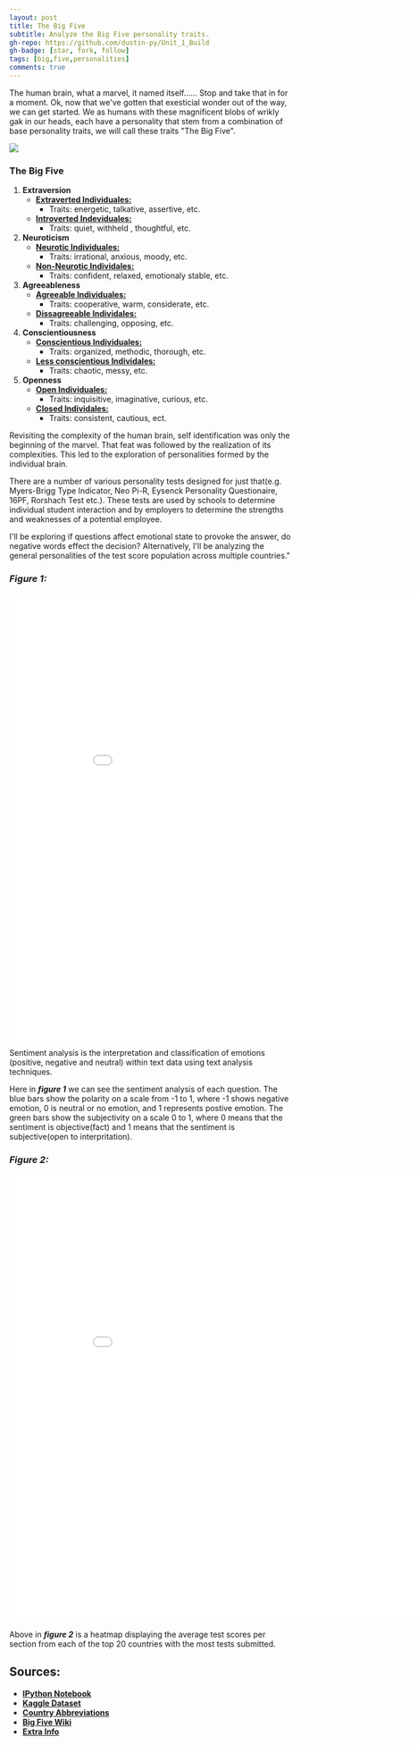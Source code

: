 ```yaml
---
layout: post
title: The Big Five
subtitle: Analyze the Big Five personality traits.
gh-repo: https://github.com/dustin-py/Unit_1_Build
gh-badge: [star, fork, follow]
tags: [big,five,personalities]
comments: true
---
```


The human brain, what a marvel, it named itself...... Stop and take that in for a moment. Ok, now that we've gotten that exesticial wonder out of the way, we can get started. 
We as humans with these magnificent blobs of wrikly gak in our heads, each have a personality that stem from a combination of base personality traits, we will call these traits "The Big Five".

<img src="https://cdn.pixabay.com/photo/2014/11/01/18/21/brain-512758__340.png">


### **The Big Five**
1. **Extraversion**
    - <ins>**Extraverted Individuales:**</ins>
        - Traits: energetic, talkative, assertive, etc.
    - <ins>**Introverted Indeviduales:**</ins>
        - Traits: quiet, withheld , thoughtful, etc.
1. **Neuroticism**
    - <ins>**Neurotic Individuales:**</ins> 
         - Traits: irrational, anxious, moody, etc.
    - <ins>**Non-Neurotic Individales:**</ins>
         - Traits: confident, relaxed, emotionaly stable, etc.
1. **Agreeableness**
    - <ins>**Agreeable Individuales:**</ins> 
         - Traits: cooperative, warm, considerate, etc.
    - <ins>**Dissagreeable Individales:**</ins>
         - Traits: challenging, opposing, etc.
1. **Conscientiousness**
    - <ins>**Conscientious Individuales:**</ins> 
         - Traits: organized, methodic, thorough, etc.
    - <ins>**Less conscientious Individales:**</ins>
         - Traits: chaotic, messy, etc.
1. **Openness**
    - <ins>**Open Individuales:**</ins> 
         - Traits: inquisitive, imaginative, curious, etc.
    - <ins>**Closed Individales:**</ins>
         - Traits: consistent, cautious, ect.
         
         
Revisiting the complexity of the human brain, self identification was only the beginning of the marvel. That feat was followed by the realization of its complexities. This led to the exploration of personalities formed by the individual brain.


There are a number of various personality tests designed for just that(e.g. Myers-Brigg Type Indicator, Neo Pi-R, Eysenck Personality Questionaire, 16PF, Rorshach Test etc.). These tests are used by schools to determine individual student interaction and by employers to determine the strengths and weaknesses of a potential employee. 


I'll be exploring if questions affect emotional state to provoke the answer, do negative words effect the decision? 
Alternatively, I'll be analyzing the general personalities of the test score population across multiple countries."


### ***Figure 1:***
<iframe width="900" height="800" frameborder="0" scrolling="no" src="//plotly.com/~dustinstri92/7.embed"></iframe>

Sentiment analysis is the interpretation and classification of emotions (positive, negative and neutral) within text data using text analysis techniques.


Here in ***figure 1*** we can see the sentiment analysis of each question. The blue bars show the polarity on a scale from -1 to 1, where -1 shows negative emotion, 0 is neutral or no emotion, and  1 represents postive emotion. The green bars show the subjectivity on a scale 0 to 1, where 0 means that the sentiment is objective(fact) and 1 means that the sentiment is subjective(open to interpritation). 


### ***Figure 2:***
<iframe width="900" height="800" frameborder="0" scrolling="no" src="//plotly.com/~dustinstri92/5.embed"></iframe>

Above in ***figure 2*** is a heatmap displaying the average test scores per section from each of the top 20 countries with the most tests submitted. 

## **Sources:**
- <a href="https://colab.research.google.com/drive/1S1Py8KFCspoBv734XBdzFtnHsuo21GDF?usp=sharing">**IPython Notebook**</a>
- <a href="https://www.kaggle.com/tunguz/big-five-personality-test">**Kaggle Dataset**</a>
- <a href="https://sustainablesources.com/resources/country-abbreviations/">**Country Abbreviations**</a>
- <a href="https://en.wikipedia.org/wiki/Big_Five_personality_traits">**Big Five Wiki**</a>
- <a href="https://www.123test.com/big-five-personality-theory/">**Extra Info**</a>    
